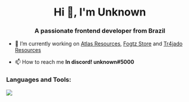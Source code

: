<h1 align="center">Hi 👋, I'm Unknown</h1>
<h3 align="center">A passionate frontend developer from Brazil</h3>

- 🔭 I’m currently working on [Atlas Resources](https://atlasresources.site), [Fogtz Store](https://discord.gg/VaHfcsM2qh) and [Tr4jado Resources](https://tr4jadoresources.com.br)

- 📫 How to reach me **In discord! unknown#5000**

<h3 align="left">Languages and Tools:</h3>
<p align="left">
  <img src="https://skillicons.dev/icons?i=nextjs, lua, js, ts, tailwind" />
</p>
